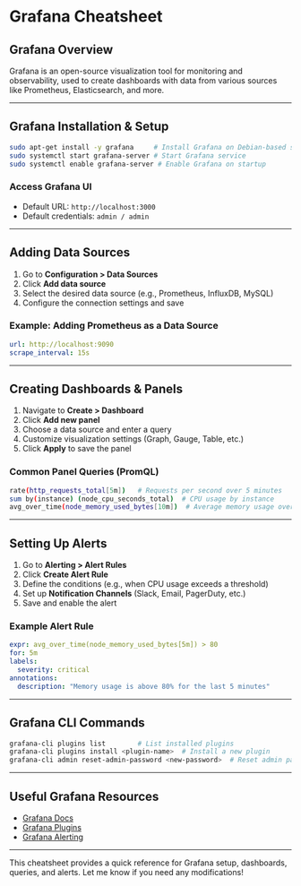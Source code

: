# Grafana Cheatsheet

## **Grafana Overview**
Grafana is an open-source visualization tool for monitoring and observability, used to create dashboards with data from various sources like Prometheus, Elasticsearch, and more.

---

## **Grafana Installation & Setup**
```sh
sudo apt-get install -y grafana     # Install Grafana on Debian-based systems
sudo systemctl start grafana-server # Start Grafana service
sudo systemctl enable grafana-server # Enable Grafana on startup
```

### **Access Grafana UI**
- Default URL: `http://localhost:3000`
- Default credentials: `admin / admin`

---

## **Adding Data Sources**
1. Go to **Configuration > Data Sources**
2. Click **Add data source**
3. Select the desired data source (e.g., Prometheus, InfluxDB, MySQL)
4. Configure the connection settings and save

### **Example: Adding Prometheus as a Data Source**
```yaml
url: http://localhost:9090
scrape_interval: 15s
```

---

## **Creating Dashboards & Panels**
1. Navigate to **Create > Dashboard**
2. Click **Add new panel**
3. Choose a data source and enter a query
4. Customize visualization settings (Graph, Gauge, Table, etc.)
5. Click **Apply** to save the panel

### **Common Panel Queries (PromQL)**
```sh
rate(http_requests_total[5m])   # Requests per second over 5 minutes
sum by(instance) (node_cpu_seconds_total)  # CPU usage by instance
avg_over_time(node_memory_used_bytes[10m])  # Average memory usage over 10 minutes
```

---

## **Setting Up Alerts**
1. Go to **Alerting > Alert Rules**
2. Click **Create Alert Rule**
3. Define the conditions (e.g., when CPU usage exceeds a threshold)
4. Set up **Notification Channels** (Slack, Email, PagerDuty, etc.)
5. Save and enable the alert

### **Example Alert Rule**
```yaml
expr: avg_over_time(node_memory_used_bytes[5m]) > 80
for: 5m
labels:
  severity: critical
annotations:
  description: "Memory usage is above 80% for the last 5 minutes"
```

---

## **Grafana CLI Commands**
```sh
grafana-cli plugins list        # List installed plugins
grafana-cli plugins install <plugin-name>  # Install a new plugin
grafana-cli admin reset-admin-password <new-password>  # Reset admin password
```

---

## **Useful Grafana Resources**
- [Grafana Docs](https://grafana.com/docs/)
- [Grafana Plugins](https://grafana.com/grafana/plugins/)
- [Grafana Alerting](https://grafana.com/docs/grafana/latest/alerting/)

---

This cheatsheet provides a quick reference for Grafana setup, dashboards, queries, and alerts. Let me know if you need any modifications!


